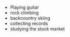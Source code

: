 - Playing guitar  
- rock climbing
- backcountry skiing
- collecting records
- studying the stock market
